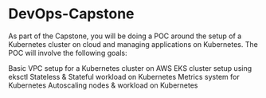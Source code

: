 # DevOps-Capstone

As part of the Capstone, you will be doing a POC around the setup of a Kubernetes cluster on cloud and managing applications on Kubernetes. The POC will involve the following goals:

Basic VPC setup for a Kubernetes cluster on AWS
EKS cluster setup using eksctl
Stateless & Stateful workload on Kubernetes
Metrics system for Kubernetes
Autoscaling nodes & workload on Kubernetes
